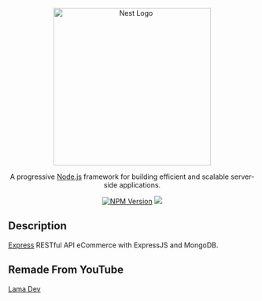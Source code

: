 <p align="center">
  <a href="https://expressjs.com/" target="blank"><img src="https://camo.githubusercontent.com/0566752248b4b31b2c4bdc583404e41066bd0b6726f310b73e1140deefcc31ac/68747470733a2f2f692e636c6f756475702e636f6d2f7a6659366c4c376546612d3330303078333030302e706e67" width="320" alt="Nest Logo" /></a>
</p>

  <p align="center">A progressive <a href="http://nodejs.org" target="_blank">Node.js</a> framework for building efficient and scalable server-side applications.</p>
    <p align="center">
<a href="https://www.npmjs.com/package/express" target="_blank"><img src="https://img.shields.io/npm/v/npm?style=plastic" alt="NPM Version" /></a>
<a href="https://www.mongodb.com" target="_blank"><img src="https://img.shields.io/badge/Database-MongoDB-green?style=flat?&amp;logo=mongodb&amp;logoColor=green" style="max-width:100%;"></a>
</p>
  <!--[![Backers on Open Collective](https://opencollective.com/nest/backers/badge.svg)](https://opencollective.com/nest#backer)
  [![Sponsors on Open Collective](https://opencollective.com/nest/sponsors/badge.svg)](https://opencollective.com/nest#sponsor)-->

  ## Description

[Express](https://expressjs.com/) RESTful API eCommerce with ExpressJS and MongoDB.
## Remade From YouTube
[Lama Dev](https://www.youtube.com/watch?v=y66RgYMAgSo)

